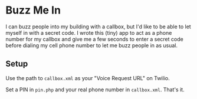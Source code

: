 # Buzz Me In

I can buzz people into my building with a callbox, but I'd like to be able to let myself in with a secret code.  I wrote this (tiny) app to act as a phone number for my callbox and give me a few seconds to enter a secret code before dialing my cell phone number to let me buzz people in as usual.

## Setup

Use the path to `callbox.xml` as your "Voice Request URL" on Twilio.

Set a PIN in `pin.php` and your real phone number in `callbox.xml`.  That's it.